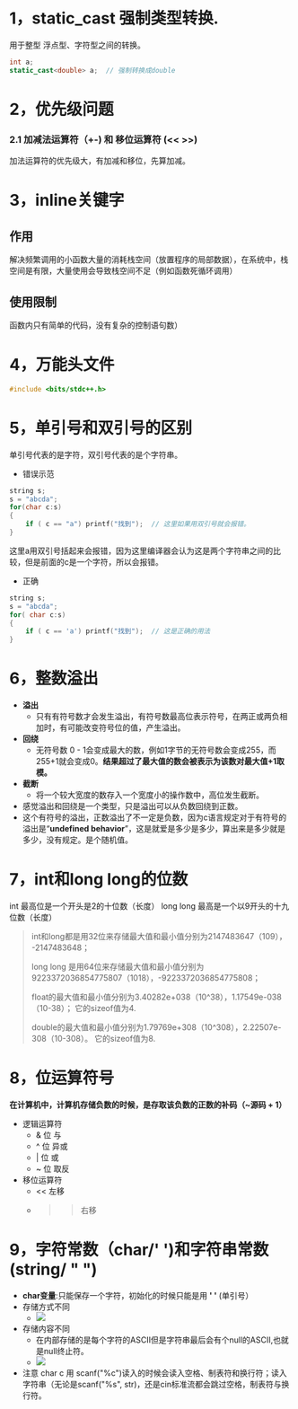 # 1，static_cast 强制类型转换.
用于整型 浮点型、字符型之间的转换。
```c++
int a;
static_cast<double> a;  // 强制转换成double

```

# 2，优先级问题
### 2.1 加减法运算符（+-) 和 移位运算符 (<< >>)
加法运算符的优先级大，有加减和移位，先算加减。

# 3，inline关键字
## 作用
解决频繁调用的小函数大量的消耗栈空间（放置程序的局部数据），在系统中，栈空间是有限，大量使用会导致栈空间不足（例如函数死循环调用）
## 使用限制
函数内只有简单的代码，没有复杂的控制语句数）

# 4，万能头文件
```c++
#include <bits/stdc++.h>
```

# 5，单引号和双引号的区别
单引号代表的是字符，双引号代表的是个字符串。
- 错误示范
```c++
string s;
s = "abcda";
for(char c:s)
{
	if ( c == "a") printf("找到");  // 这里如果用双引号就会报错。
}
```
这里a用双引号括起来会报错，因为这里编译器会认为这是两个字符串之间的比较，但是前面的c是一个字符，所以会报错。
- 正确
```c++
string s;
s = "abcda";
for( char c:s)
{
	if ( c == 'a') printf("找到");  // 这是正确的用法
}
```

# 6，整数溢出
- **溢出** 
	- 只有有符号数才会发生溢出，有符号数最高位表示符号，在两正或两负相加时，有可能改变符号位的值，产生溢出。
- **回绕** 
	- 无符号数 0 - 1会变成最大的数，例如1字节的无符号数会变成255，而255+1就会变成0。**结果超过了最大值的数会被表示为该数对最大值+1取模。** 
- **截断**
	- 将一个较大宽度的数存入一个宽度小的操作数中，高位发生截断。
- 感觉溢出和回绕是一个类型，只是溢出可以从负数回绕到正数。
- 这个有符号的溢出，正数溢出了不一定是负数，因为c语言规定对于有符号的溢出是“**undefined behavior**”，这是就爱是多少是多少，算出来是多少就是多少，没有规定。是个随机值。
# 7，int和long long的位数
int 最高位是一个开头是2的十位数（长度）
long long 最高是一个以9开头的十九位数（长度）
>int和long都是用32位来存储最大值和最小值分别为2147483647（109）， -2147483648；
>
>long long 是用64位来存储最大值和最小值分别为9223372036854775807（1018），-9223372036854775808；
>
>float的最大值和最小值分别为3.40282e+038（10^38），1.17549e-038（10-38）；   它的sizeof值为4.
>
>double的最大值和最小值分别为1.79769e+308（10^308），2.22507e-308（10-308）。 它的sizeof值为8.

# 8，位运算符号
**在计算机中，计算机存储负数的时候，是存取该负数的正数的补码（~源码 + 1）**
- 逻辑运算符
	- & 位 与
	- ^  位 异或
	- |  位 或
	- ~ 位 取反
- 移位运算符
	- << 左移
	- >> 右移

# 9，字符常数（char/' ')和字符串常数(string/ " ")

- **char变量**:只能保存一个字符，初始化的时候只能是用 **' '** (单引号）
- 存储方式不同
	- ![](https://tuceng-1312762148.cos.ap-nanjing.myqcloud.com/Obsidian/%E5%AD%97%E7%AC%A6%E5%92%8C%E5%AD%97%E7%AC%A6%E4%B8%B2.png)
- 存储内容不同
	- 在内部存储的是每个字符的ASCII但是字符串最后会有个null的ASCII,也就是null终止符。
	- ![](https://tuceng-1312762148.cos.ap-nanjing.myqcloud.com/Obsidian/%E5%AD%97%E7%AC%A6%E5%92%8C%E5%AD%97%E7%AC%A6%E4%B8%B22.png)
- 注意 char c 用 scanf("%c")读入的时候会读入空格、制表符和换行符；读入字符串（无论是scanf("%s", str)，还是cin标准流都会跳过空格，制表符与换行符。